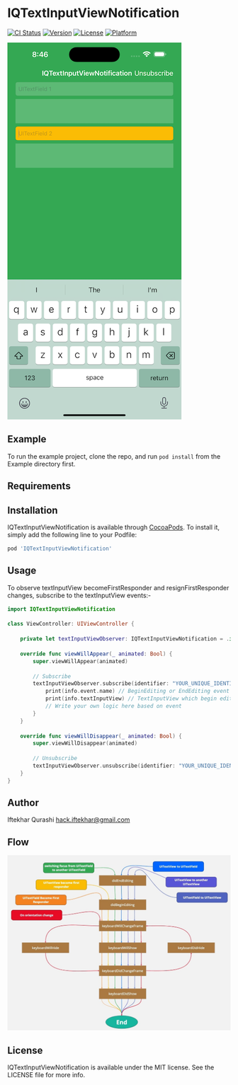 # IQTextInputViewNotification

[![CI Status](https://img.shields.io/travis/hackiftekhar/IQTextInputViewNotification.svg?style=flat)](https://travis-ci.org/hackiftekhar/IQTextInputViewNotification)
[![Version](https://img.shields.io/cocoapods/v/IQTextInputViewNotification.svg?style=flat)](https://cocoapods.org/pods/IQTextInputViewNotification)
[![License](https://img.shields.io/cocoapods/l/IQTextInputViewNotification.svg?style=flat)](https://cocoapods.org/pods/IQTextInputViewNotification)
[![Platform](https://img.shields.io/cocoapods/p/IQTextInputViewNotification.svg?style=flat)](https://cocoapods.org/pods/IQTextInputViewNotification)

![Screenshot](https://raw.githubusercontent.com/hackiftekhar/IQTextInputViewNotification/master/Screenshot/IQTextInputViewNotificationScreenshot.png)

## Example

To run the example project, clone the repo, and run `pod install` from the Example directory first.

## Requirements

## Installation

IQTextInputViewNotification is available through [CocoaPods](https://cocoapods.org). To install
it, simply add the following line to your Podfile:

```ruby
pod 'IQTextInputViewNotification'
```

## Usage

To observe textInputView becomeFirstResponder and resignFirstResponder changes, subscribe to the textInputView events:-

```swift
import IQTextInputViewNotification

class ViewController: UIViewController {

    private let textInputViewObserver: IQTextInputViewNotification = .init()

    override func viewWillAppear(_ animated: Bool) {
        super.viewWillAppear(animated)

        // Subscribe
        textInputViewObserver.subscribe(identifier: "YOUR_UNIQUE_IDENTIFIER") {info in
            print(info.event.name) // BeginEditing or EndEditing event
            print(info.textInputView) // TextInputView which begin editing or end editing
            // Write your own logic here based on event
        }
    }

    override func viewWillDisappear(_ animated: Bool) {
        super.viewWillDisappear(animated)

        // Unsubscribe
        textInputViewObserver.unsubscribe(identifier: "YOUR_UNIQUE_IDENTIFIER")
    }
}
```

## Author

Iftekhar Qurashi hack.iftekhar@gmail.com

## Flow

![Screenshot](https://raw.githubusercontent.com/hackiftekhar/IQTextInputViewNotification/master/Screenshot/FlowDiagram.jpg)

## License

IQTextInputViewNotification is available under the MIT license. See the LICENSE file for more info.
